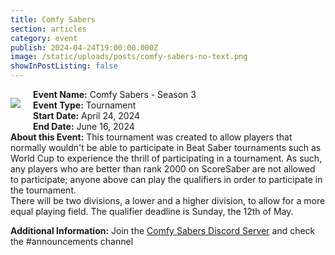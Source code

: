 ```yaml
---
title: Comfy Sabers
section: articles
category: event
publish: 2024-04-24T19:00:00.000Z
image: /static/uploads/posts/comfy-sabers-no-text.png
showInPostListing: false
---
```


<div class="image">
    <p>
        <img src="/uploads/banner.png">
    </p>
</div>

**Event Name:** Comfy Sabers - Season 3
\
**Event Type:** Tournament
\
**Start Date:** April 24, 2024
\
**End Date:** June 16, 2024
\
**About this Event:** This tournament was created to allow players that normally wouldn't be able to participate in Beat Saber tournaments such as World Cup to experience the thrill of participating in a tournament. As such, any players who are better than rank 2000 on ScoreSaber are not allowed to participate; anyone above can play the qualifiers in order to participate in the tournament.
\
There will be two divisions, a lower and a higher division, to allow for a more equal playing field. The qualifier deadline is Sunday, the 12th of May.

**Additional Information:** Join the [Comfy Sabers Discord Server](https://discord.gg/DP2d9kAzga) and check the #announcements channel

<style>
.image {
  float: left;
  padding: 0px 20px 20px 0px;
}
</style>
